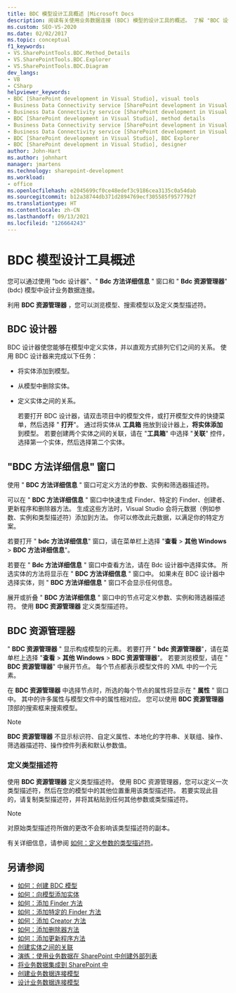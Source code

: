 ```yaml
---
title: BDC 模型设计工具概述 |Microsoft Docs
description: 阅读有关使用业务数据连接 (BDC) 模型的设计工具的概述。 了解 "BDC 设计器"、"BDC 方法详细信息" 窗口和 "BDC 资源管理器"。
ms.custom: SEO-VS-2020
ms.date: 02/02/2017
ms.topic: conceptual
f1_keywords:
- VS.SharePointTools.BDC.Method_Details
- VS.SharePointTools.BDC.Explorer
- VS.SharePointTools.BDC.Diagram
dev_langs:
- VB
- CSharp
helpviewer_keywords:
- BDC [SharePoint development in Visual Studio], visual tools
- Business Data Connectivity service [SharePoint development in Visual Studio], visual tools
- Business Data Connectivity service [SharePoint development in Visual Studio], BDC Explorer
- BDC [SharePoint development in Visual Studio], method details
- Business Data Connectivity service [SharePoint development in Visual Studio], designer
- Business Data Connectivity service [SharePoint development in Visual Studio], method details
- BDC [SharePoint development in Visual Studio], BDC Explorer
- BDC [SharePoint development in Visual Studio], designer
author: John-Hart
ms.author: johnhart
manager: jmartens
ms.technology: sharepoint-development
ms.workload:
- office
ms.openlocfilehash: e2045699cf0ce48edef3c9186cea3135c0a54dab
ms.sourcegitcommit: b12a38744db371d2894769ecf305585f9577792f
ms.translationtype: HT
ms.contentlocale: zh-CN
ms.lasthandoff: 09/13/2021
ms.locfileid: "126664243"
---
```

# <a name="bdc-model-design-tools-overview"></a>BDC 模型设计工具概述
  您可以通过使用 "bdc 设计器"、" **Bdc 方法详细信息** " 窗口和 " **Bdc 资源管理器**" (bdc) 模型中设计业务数据连接。

 利用 **BDC 资源管理器** ，您可以浏览模型、搜索模型以及定义类型描述符。

## <a name="bdc-designer"></a>BDC 设计器
 BDC 设计器使您能够在模型中定义实体，并以直观方式排列它们之间的关系。 使用 BDC 设计器来完成以下任务：

- 将实体添加到模型。

- 从模型中删除实体。

- 定义实体之间的关系。

  若要打开 BDC 设计器，请双击项目中的模型文件，或打开模型文件的快捷菜单，然后选择 " **打开**"。 通过将实体从 **工具箱** 拖放到设计器上，**将实体添加** 到模型。 若要创建两个实体之间的关联，请在 "**工具箱**" 中选择 "**关联**" 控件，选择第一个实体，然后选择第二个实体。

## <a name="bdc-method-details-window"></a>"BDC 方法详细信息" 窗口
 使用 " **BDC 方法详细信息** " 窗口可定义方法的参数、实例和筛选器描述符。

 可以在 " **BDC 方法详细信息** " 窗口中快速生成 Finder、特定的 Finder、创建者、更新程序和删除器方法。 生成这些方法时，Visual Studio 会将元数据（例如参数、实例和类型描述符）添加到方法。 你可以修改此元数据，以满足你的特定方案。

 若要打开 " **bdc 方法详细信息**" 窗口，请在菜单栏上选择 "**查看**  >  **其他 Windows**  >  **BDC 方法详细信息**"。

 若要在 " **Bdc 方法详细信息** " 窗口中查看方法，请在 Bdc 设计器中选择实体。 所选实体的方法将显示在 " **BDC 方法详细信息** " 窗口中。 如果未在 BDC 设计器中选择实体，则 " **BDC 方法详细信息** " 窗口不会显示任何信息。

 展开或折叠 " **BDC 方法详细信息** " 窗口中的节点可定义参数、实例和筛选器描述符。 使用 **BDC 资源管理器** 定义类型描述符。

## <a name="bdc-explorer"></a>BDC 资源管理器
 " **BDC 资源管理器** " 显示构成模型的元素。 若要打开 " **bdc 资源管理器**"，请在菜单栏上选择 "**查看**  >  **其他 Windows**  >  **BDC 资源管理器**"。 若要浏览模型，请在 " **BDC 资源管理器**" 中展开节点。 每个节点都表示模型文件的 XML 中的一个元素。

 在 **BDC 资源管理器** 中选择节点时，所选的每个节点的属性将显示在 " **属性** " 窗口中。 其中的许多属性与模型文件中的属性相对应。 您可以使用 **BDC 资源管理器** 顶部的搜索框来搜索模型。

> [!NOTE]
> **BDC 资源管理器** 不显示标识符、自定义属性、本地化的字符串、关联组、操作、筛选器描述符、操作控件列表和默认参数值。

### <a name="define-type-descriptors"></a>定义类型描述符
 使用 **BDC 资源管理器** 定义类型描述符。 使用 BDC 资源管理器，您可以定义一次类型描述符，然后在您的模型中的其他位置重用该类型描述符。 若要实现此目的，请复制类型描述符，并将其粘贴到任何其他参数或类型描述符。

> [!NOTE]
> 对原始类型描述符所做的更改不会影响该类型描述符的副本。

 有关详细信息，请参阅 [如何：定义参数的类型描述符](../sharepoint/how-to-define-the-type-descriptor-of-a-parameter.md)。

## <a name="see-also"></a>另请参阅
- [如何：创建 BDC 模型](../sharepoint/how-to-create-a-bdc-model.md)
- [如何：向模型添加实体](../sharepoint/how-to-add-an-entity-to-a-model.md)
- [如何：添加 Finder 方法](../sharepoint/how-to-add-a-finder-method.md)
- [如何：添加特定的 Finder 方法](../sharepoint/how-to-add-a-specific-finder-method.md)
- [如何：添加 Creator 方法](../sharepoint/how-to-add-a-creator-method.md)
- [如何：添加删除器方法](../sharepoint/how-to-add-a-deleter-method.md)
- [如何：添加更新程序方法](../sharepoint/how-to-add-an-updater-method.md)
- [创建实体之间的关联](../sharepoint/creating-an-association-between-entities.md)
- [演练：使用业务数据在 SharePoint 中创建外部列表](../sharepoint/walkthrough-creating-an-external-list-in-sharepoint-by-using-business-data.md)
- [将业务数据集成到 SharePoint 中](../sharepoint/integrating-business-data-into-sharepoint.md)
- [创建业务数据连接模型](../sharepoint/creating-a-business-data-connectivity-model.md)
- [设计业务数据连接模型](../sharepoint/designing-a-business-data-connectivity-model.md)
